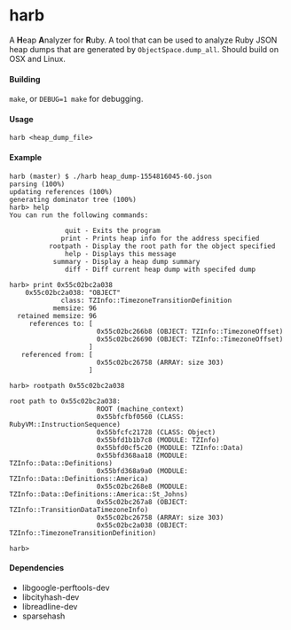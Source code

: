 # harb

A **H**eap **A**nalyzer for **R**uby. A tool that can be used to analyze Ruby JSON heap dumps that are generated by `ObjectSpace.dump_all`. Should build on OSX and Linux.

#### Building
`make`, or `DEBUG=1 make` for debugging.

#### Usage
`harb <heap_dump_file>`

#### Example

```
harb (master) $ ./harb heap_dump-1554816045-60.json
parsing (100%)
updating references (100%)
generating dominator tree (100%)
harb> help
You can run the following commands:

              quit - Exits the program
             print - Prints heap info for the address specified
          rootpath - Display the root path for the object specified
              help - Displays this message
           summary - Display a heap dump summary
              diff - Diff current heap dump with specifed dump

harb> print 0x55c02bc2a038
    0x55c02bc2a038: "OBJECT"
             class: TZInfo::TimezoneTransitionDefinition
           memsize: 96
  retained memsize: 96
     references to: [
                      0x55c02bc266b8 (OBJECT: TZInfo::TimezoneOffset)
                      0x55c02bc26690 (OBJECT: TZInfo::TimezoneOffset)
                    ]
   referenced from: [
                      0x55c02bc26758 (ARRAY: size 303)
                    ]

harb> rootpath 0x55c02bc2a038

root path to 0x55c02bc2a038:
                      ROOT (machine_context)
                      0x55bfcfbf0560 (CLASS: RubyVM::InstructionSequence)
                      0x55bfcfc21728 (CLASS: Object)
                      0x55bfd1b1b7c8 (MODULE: TZInfo)
                      0x55bfd0cf5c20 (MODULE: TZInfo::Data)
                      0x55bfd368aa18 (MODULE: TZInfo::Data::Definitions)
                      0x55bfd368a9a0 (MODULE: TZInfo::Data::Definitions::America)
                      0x55c02bc268e8 (MODULE: TZInfo::Data::Definitions::America::St_Johns)
                      0x55c02bc267a8 (OBJECT: TZInfo::TransitionDataTimezoneInfo)
                      0x55c02bc26758 (ARRAY: size 303)
                      0x55c02bc2a038 (OBJECT: TZInfo::TimezoneTransitionDefinition)

harb>
```

#### Dependencies
- libgoogle-perftools-dev
- libcityhash-dev
- libreadline-dev
- sparsehash
